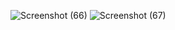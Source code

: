 ![Screenshot (66)](https://user-images.githubusercontent.com/72183704/120936377-154cbc80-c725-11eb-8b5f-474f8b1f13df.png)
![Screenshot (67)](https://user-images.githubusercontent.com/72183704/120936380-167de980-c725-11eb-9876-c4231774b410.png)

